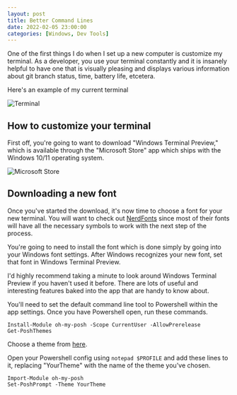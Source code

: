 ```yaml
---
layout: post
title: Better Command Lines
date: 2022-02-05 23:00:00
categories: [Windows, Dev Tools]
---
```


One of the first things I do when I set up a new computer is customize my terminal. As a developer, you use your terminal constantly and it is insanely helpful to have one that is visually pleasing and displays various information about git branch status, time, battery life, etcetera.

Here's an example of my current terminal

![Terminal](/terminal.png)

## How to customize your terminal

First off, you're going to want to download "Windows Terminal Preview," which is available through the "Microsoft Store" app which ships with the Windows 10/11 operating system.

![Microsoft Store](/storepage.png)

## Downloading a new font

Once you've started the download, it's now time to choose a font for your new terminal. You will want to check out [NerdFonts](https://www.nerdfonts.com/font-downloads) since most of their fonts will have all the necessary symbols to work with the next step of the process.

You're going to need to install the font which is done simply by going into your Windows font settings. After Windows recognizes your new font, set that font in Windows Terminal Preview.

I'd highly recommend taking a minute to look around Windows Terminal Preview if you haven't used it before. There are lots of useful and interesting features baked into the app that are handy to know about.

You'll need to set the default command line tool to Powershell within the app settings. Once you have Powershell open, run these commands.

```
Install-Module oh-my-posh -Scope CurrentUser -AllowPrerelease
Get-PoshThemes
```

Choose a theme from [here](https://ohmyposh.dev/docs/themes).

Open your Powershell config using `notepad $PROFILE` and add these lines to it, replacing "YourTheme" with the name of the theme you've chosen.

```
Import-Module oh-my-posh
Set-PoshPrompt -Theme YourTheme
```
